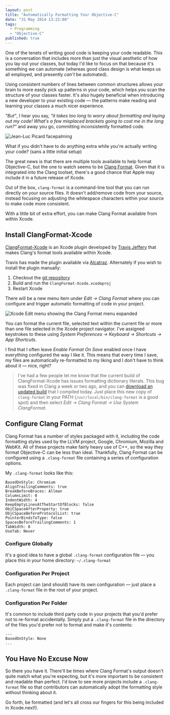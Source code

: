 ```yaml
---
layout: post
title: "Automatically Formatting Your Objective-C"
date: "31 May 2014 13:22:00"
tags:
  - Programming
  - "Objective-C"
published: true
---
```


One of the tenets of writing good code is keeping your code readable. This is a conversation that includes more than just the visual aesthetic of how you lay out your classes, but today I'd like to focus on that because it's something we can automate (whereas good class design is what keeps us all employed, and presently _can't_ be automated).  

Using consistent numbers of lines between common structures allows your brain to more easily pick up patterns in your code, which helps you scan the structure of your classes faster. It's also hugely beneficial when introducing a new developer to your existing code — the patterns make reading and learning your classes a much nicer experience.

_"But"_, I hear you say, _"it takes too long to worry about formatting and laying out my code! What's a few misplaced brackets going to cost me in the long run?"_ and away you go, committing inconsistently formatted code.

<img src="http://static.tonyarnold.com/picard-facepalm.jpeg" alt="Jean-Luc Picard facepalming" class="widescreen" />

What if you didn't have to do anything extra while you're actually writing your code? (sans a little initial setup)

The great news is that there are multiple tools available to help format Objective-C, but the one to watch seems to be [Clang Format][clang-format]. Given that it is integrated into the Clang toolset, there's a good chance that Apple may include it in a future release of Xcode.

Out of the box, `clang-format` is a command-line tool that you can run directly on your source files. It doesn't add/remove code from your source, instead focusing on adjusting the whitespace characters within your source to make code more consistent.

With a little bit of extra effort, you can make Clang Format available from within Xcode.

## Install ClangFormat-Xcode

[ClangFormat-Xcode][clangformat-xcode] is an Xcode plugin developed by [Travis Jeffery](https://github.com/travisjeffery) that makes Clang's format tools available within Xcode.

Travis has made the plugin available via [Alcatraz](http://alcatraz.io/). Alternately if you wish to install the plugin manually:

1. Checkout the [git repository][clangformat-xcode]
2. Build and run the `ClangFormat-Xcode.xcodeproj`
3. Restart Xcode

There will be a new menu item under *Edit &#8594; Clang Format* where you can configure and trigger automatic formatting of code in your project.

<img src="http://static.tonyarnold.com/clang-format-menu.png" alt="Xcode Edit menu showing the Clang Format menu expanded" class="widescreen"/>

You can format the current file, selected text within the current file or more than one file selected in the Xcode project navigator. I've assigned keystrokes to these using _System Preferences &#8594; Keyboard &#8594; Shortcuts &#8594; App Shortcuts_.

I find that I often leave *Enable Format On Save* enabled once I have everything configured the way I like it. This means that every time I save, my files are automatically re-formatted to my liking and I don't have to think about it — nice, right?

> I've had a few people let me know that the current build of ClangFormat-Xcode has issues formatting dictionary literals. This bug was fixed in Clang a week or two ago, and you can [download an updated build](http://static.tonyarnold.com/clang-format-20140601.zip) that I compiled today. Just place this new copy of `clang-format` in your PATH (`/usr/local/bin/clang-format` is a good spot) and then select *Edit &#8594; Clang Format &#8594; Use System ClangFormat*.

## Configure Clang Format

Clang Format has a number of styles packaged with it, including the code formatting styles used by the LLVM project, Google, Chromium, Mozilla and WebKit. All of these projects make fairly heavy use of C++, so the way they format Objective-C can be less than ideal. Thankfully, Clang Format can be configured using a `.clang-format` file containing a series of configuration options.

My `.clang-format` looks like this:

    BasedOnStyle: Chromium
    AlignTrailingComments: true
    BreakBeforeBraces: Allman
    ColumnLimit: 0
    IndentWidth: 4
    KeepEmptyLinesAtTheStartOfBlocks: false
    ObjCSpaceAfterProperty: true
    ObjCSpaceBeforeProtocolList: true
    PointerBindsToType: false
    SpacesBeforeTrailingComments: 1
    TabWidth: 8
    UseTab: Never


### Configure Globally

It's a good idea to have a global `.clang-format` configuration file — you place this in your home directory: `~/.clang-format`

### Configuration Per Project

Each project can (and should) have its own configuration — just place a `.clang-format` file in the root of your project.

### Configuration Per Folder

It's common to include third party code in your projects that you'd prefer not to re-format accidentally. Simply put a `.clang-format` file in the directory of the files you'd prefer not to format and make it's contents:

    ---
    BasedOnStyle: None
    ...

## You Have No Excuse Now

So there you have it. There'll be times where Clang Format's output doesn't quite match what you're expecting, but it's more important to be consistent and readable than perfect. I'd love to see more projects include a `.clang-format` file so that contributors can automatically adopt the formatting style without thinking about it.

Go forth, be formatted (and let's all cross our fingers for this being included in Xcode.next!).



 [clang-format]: http://clang.llvm.org/docs/ClangFormat.html
 [clangformat-xcode]: https://github.com/travisjeffery/ClangFormat-Xcode/
